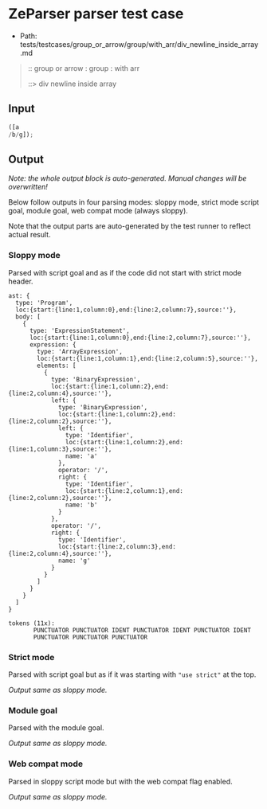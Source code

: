# ZeParser parser test case

- Path: tests/testcases/group_or_arrow/group/with_arr/div_newline_inside_array.md

> :: group or arrow : group : with arr
>
> ::> div newline inside array

## Input

`````js
([a 
/b/g]);
`````

## Output

_Note: the whole output block is auto-generated. Manual changes will be overwritten!_

Below follow outputs in four parsing modes: sloppy mode, strict mode script goal, module goal, web compat mode (always sloppy).

Note that the output parts are auto-generated by the test runner to reflect actual result.

### Sloppy mode

Parsed with script goal and as if the code did not start with strict mode header.

`````
ast: {
  type: 'Program',
  loc:{start:{line:1,column:0},end:{line:2,column:7},source:''},
  body: [
    {
      type: 'ExpressionStatement',
      loc:{start:{line:1,column:0},end:{line:2,column:7},source:''},
      expression: {
        type: 'ArrayExpression',
        loc:{start:{line:1,column:1},end:{line:2,column:5},source:''},
        elements: [
          {
            type: 'BinaryExpression',
            loc:{start:{line:1,column:2},end:{line:2,column:4},source:''},
            left: {
              type: 'BinaryExpression',
              loc:{start:{line:1,column:2},end:{line:2,column:2},source:''},
              left: {
                type: 'Identifier',
                loc:{start:{line:1,column:2},end:{line:1,column:3},source:''},
                name: 'a'
              },
              operator: '/',
              right: {
                type: 'Identifier',
                loc:{start:{line:2,column:1},end:{line:2,column:2},source:''},
                name: 'b'
              }
            },
            operator: '/',
            right: {
              type: 'Identifier',
              loc:{start:{line:2,column:3},end:{line:2,column:4},source:''},
              name: 'g'
            }
          }
        ]
      }
    }
  ]
}

tokens (11x):
       PUNCTUATOR PUNCTUATOR IDENT PUNCTUATOR IDENT PUNCTUATOR IDENT
       PUNCTUATOR PUNCTUATOR PUNCTUATOR
`````

### Strict mode

Parsed with script goal but as if it was starting with `"use strict"` at the top.

_Output same as sloppy mode._

### Module goal

Parsed with the module goal.

_Output same as sloppy mode._

### Web compat mode

Parsed in sloppy script mode but with the web compat flag enabled.

_Output same as sloppy mode._
